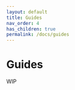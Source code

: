```yaml
---
layout: default
title: Guides
nav_order: 4
has_children: true
permalink: /docs/guides
---
```


# Guides

WIP
